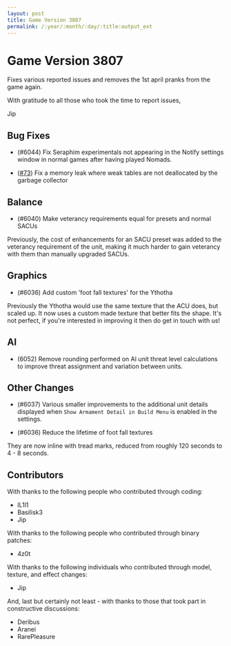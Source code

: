 ```yaml
---
layout: post
title: Game Version 3807
permalink: /:year/:month/:day/:title:output_ext
---
```


# Game Version 3807

Fixes various reported issues and removes the 1st april pranks from the game again.

With gratitude to all those who took the time to report issues,

Jip

## Bug Fixes

- (#6044) Fix Seraphim experimentals not appearing in the Notify settings window in normal games after having played Nomads.

- ([#73](https://github.com/FAForever/FA-Binary-Patches/pull/73)) Fix a memory leak where weak tables are not deallocated by the garbage collector

## Balance

- (#6040) Make veterancy requirements equal for presets and normal SACUs

Previously, the cost of enhancements for an SACU preset was added to the veterancy requirement of the unit, making it much harder to gain veterancy with them than manually upgraded SACUs.

## Graphics

- (#6036) Add custom 'foot fall textures' for the Ythotha

Previously the Ythotha would use the same texture that the ACU does, but scaled up. It now uses a custom made texture that better fits the shape. It's not perfect, if you're interested in improving it then do get in touch with us!

## AI

- (6052) Remove rounding performed on AI unit threat level calculations to improve threat assignment and variation between units.

## Other Changes

- (#6037) Various smaller improvements to the additional unit details displayed when `Show Armament Detail in Build Menu` is enabled in the settings.

- (#6036) Reduce the lifetime of foot fall textures

They are now inline with tread marks, reduced from roughly 120 seconds to 4 - 8 seconds.

## Contributors

With thanks to the following people who contributed through coding:

- lL1l1
- Basilisk3
- Jip

With thanks to the following people who contributed through binary patches:

- 4z0t

With thanks to the following individuals who contributed through model, texture, and effect changes:

- Jip

And, last but certainly not least - with thanks to those that took part in constructive discussions:

- Deribus
- Aranei
- RarePleasure

